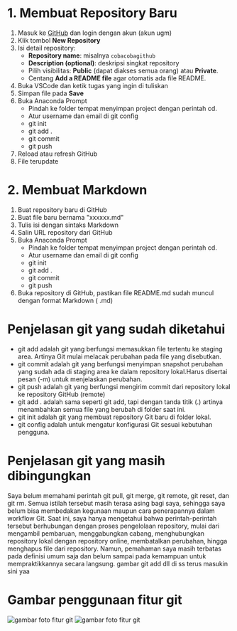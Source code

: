 # 1. Membuat Repository Baru
1. Masuk ke [GitHub](https://github.com) dan login dengan akun (akun ugm)
2. Klik tombol **New Repository**
3. Isi detail repository:
   - **Repository name**: misalnya `cobacobagithub`
   - **Description (optional)**: deskripsi singkat repository
   - Pilih visibilitas: **Public** (dapat diakses semua orang) atau **Private**.
   - Centang **Add a README file** agar otomatis ada file README.
4. Buka VSCode dan ketik tugas yang ingin di tuliskan
5. Simpan file pada **Save**
6. Buka Anaconda Prompt 
   - Pindah ke folder tempat menyimpan project dengan perintah cd.
   - Atur username dan email di git config
   - git init
   - git add .
   - git commit
   - git push
7. Reload atau refresh GitHub
8. File terupdate


# 2. Membuat Markdown
1. Buat repository baru di GitHub
2. Buat file baru bernama "xxxxxx.md"
3. Tulis isi dengan sintaks Markdown
4. Salin URL repository dari GitHub
5. Buka Anaconda Prompt
   - Pindah ke folder tempat menyimpan project dengan perintah cd.
   - Atur username dan email di git config
   - git init
   - git add .
   - git commit
   - git push
6. Buka repository di GitHub, pastikan file README.md sudah muncul dengan format Markdown ( .md)

# Penjelasan git yang sudah diketahui
   - git add adalah git yang berfungsi memasukkan file tertentu ke staging area. Artinya Git mulai melacak perubahan pada file yang disebutkan.
   - git commit adalah git yang berfungsi menyimpan snapshot perubahan yang sudah ada di staging area ke dalam repository lokal.Harus disertai pesan (-m) untuk menjelaskan perubahan.
   - git push adalah git yang berfungsi mengirim commit dari repository lokal ke repository GitHub (remote)
   - git add . adalah sama seperti git add, tapi dengan tanda titik (.) artinya menambahkan semua file yang berubah di folder saat ini.
   - git init adalah git yang membuat repository Git baru di folder lokal.
   - git config adalah untuk mengatur konfigurasi Git sesuai kebutuhan pengguna.


 # Penjelasan git yang masih dibingungkan
   
Saya belum memahami perintah git pull, git merge, git remote, git reset, dan git rm. Semua istilah tersebut masih terasa asing bagi saya, sehingga saya belum bisa membedakan kegunaan maupun cara penerapannya dalam workflow Git. Saat ini, saya hanya mengetahui bahwa perintah-perintah tersebut berhubungan dengan proses pengelolaan repository, mulai dari mengambil pembaruan, menggabungkan cabang, menghubungkan repository lokal dengan repository online, membatalkan perubahan, hingga menghapus file dari repository. Namun, pemahaman saya masih terbatas pada definisi umum saja dan belum sampai pada kemampuan untuk mempraktikkannya secara langsung.
gambar git add dll di ss terus masukin sini yaa  


# Gambar penggunaan fitur git
![gambar foto fitur git](image/gambarmetkom1.png)
![gambar foto fitur git](image/gambarmetkom2.png)